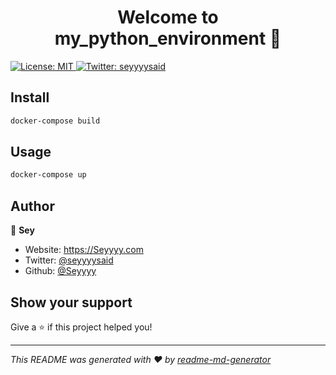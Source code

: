 <h1 align="center">Welcome to my_python_environment 👋</h1>
<p>
  <a href="#" target="_blank">
    <img alt="License: MIT" src="https://img.shields.io/badge/License-MIT-yellow.svg" />
  </a>
  <a href="https://twitter.com/seyyyysaid" target="_blank">
    <img alt="Twitter: seyyyysaid" src="https://img.shields.io/twitter/follow/seyyyysaid.svg?style=social" />
  </a>
</p>

## Install

```sh
docker-compose build
```

## Usage

```sh
docker-compose up
```

## Author

👤 **Sey**

* Website: https://Seyyyy.com
* Twitter: [@seyyyysaid](https://twitter.com/seyyyysaid)
* Github: [@Seyyyy](https://github.com/Seyyyy)

## Show your support

Give a ⭐️ if this project helped you!

***
_This README was generated with ❤️ by [readme-md-generator](https://github.com/kefranabg/readme-md-generator)_